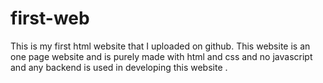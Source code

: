 # first-web
This is my first html website that I uploaded on github. This website is an one page website and is purely made with html and css and no javascript and any backend is used in developing this website .

